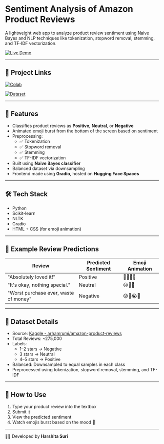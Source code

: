 # Sentiment Analysis of Amazon Product Reviews

A lightweight web app to analyze product review sentiment using Naive Bayes and NLP techniques like tokenization, stopword removal, stemming, and TF-IDF vectorization.

[![Live Demo](https://img.shields.io/badge/🚀_Try_App-Click_Here-success?style=for-the-badge)](https://huggingface.co/spaces/HarshitaSuri/SentimentAnalysis)

---

## 🔗 Project Links

[![Colab](https://img.shields.io/badge/📓_Colab_Notebook-Open-blue?style=for-the-badge)](https://colab.research.google.com/drive/1HmNJ3EeoVdi8Ax0-EGD3sxFeOV4t76F5?usp=sharing)

[![Dataset](https://img.shields.io/badge/📁_Kaggle_Dataset-View-orange?style=for-the-badge)](https://www.kaggle.com/datasets/arhamrumi/amazon-product-reviews)


---

## 📌 Features

- Classifies product reviews as **Positive**, **Neutral**, or **Negative**
- Animated emoji burst from the bottom of the screen based on sentiment
- Preprocessing:  
  - ✅ Tokenization  
  - ✅ Stopword removal  
  - ✅ Stemming  
  - ✅ TF-IDF vectorization
- Built using **Naive Bayes classifier**
- Balanced dataset via downsampling
- Frontend made using **Gradio**, hosted on **Hugging Face Spaces**

---

## 🛠 Tech Stack

- Python  
- Scikit-learn  
- NLTK  
- Gradio  
- HTML + CSS (for emoji animation)

---

## 💬 Example Review Predictions

| Review                                 | Predicted Sentiment | Emoji Animation         |
|----------------------------------------|----------------------|--------------------------|
| "Absolutely loved it!"                 | Positive             | 🎉✨😍🥳                   |
| "It's okay, nothing special."          | Neutral              | 😐🤔🫤                    |
| "Worst purchase ever, waste of money"  | Negative             | 😡💩😭💔                   |

---

## 📁 Dataset Details

- Source: [Kaggle - arhamrumi/amazon-product-reviews](https://www.kaggle.com/datasets/arhamrumi/amazon-product-reviews)
- Total Reviews: ~275,000  
- Labels:
  - 1–2 stars → Negative  
  - 3 stars → Neutral  
  - 4–5 stars → Positive  
- Balanced: Downsampled to equal samples in each class
- Preprocessed using tokenization, stopword removal, stemming, and TF-IDF

---

## 🚀 How to Use

1. Type your product review into the textbox  
2. Submit it  
3. View the predicted sentiment  
4. Watch emojis burst based on the mood 🎉

---

👩‍💻 Developed by **Harshita Suri**
